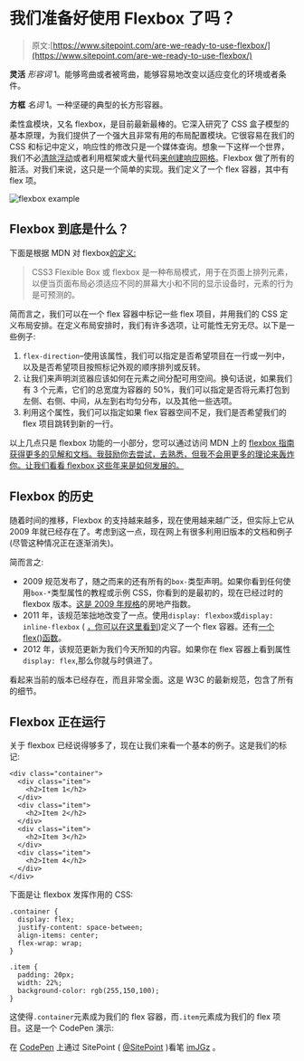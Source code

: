 # 我们准备好使用 Flexbox 了吗？

> 原文:[https://www.sitepoint.com/are-we-ready-to-use-flexbox/](https://www.sitepoint.com/are-we-ready-to-use-flexbox/)

**灵活** *形容词*
1。能够弯曲或者被弯曲，能够容易地改变以适应变化的环境或者条件。

**方框** *名词*
1。一种坚硬的典型的长方形容器。

柔性盒模块，又名 flexbox，是目前最新最棒的。它深入研究了 CSS 盒子模型的基本原理，为我们提供了一个强大且非常有用的布局配置模块。它很容易在我们的 CSS 和标记中定义，响应性的修改只是一个媒体查询。想象一下这样一个世界，我们不必[清除浮动](https://www.sitepoint.com/clearing-floats-overview-different-clearfix-methods/)或者利用框架或大量代码[来创建响应网格](https://www.sitepoint.com/easy-responsive-css-grid-layouts/)。Flexbox 做了所有的脏活。对我们来说，这只是一个简单的实现。我们定义了一个 flex 容器，其中有 flex 项。

![flexbox example](../Images/ba030cab95d63215adcabd87aed7ce29.png)

## Flexbox 到底是什么？

下面是根据 MDN 对 flexbox[的定义:](https://developer.mozilla.org/en-US/docs/Web/Guide/CSS/Flexible_boxes)

> CSS3 Flexible Box 或 flexbox 是一种布局模式，用于在页面上排列元素，以便当页面布局必须适应不同的屏幕大小和不同的显示设备时，元素的行为是可预测的。

简而言之，我们可以在一个 flex 容器中标记一些 flex 项目，并用我们的 CSS 定义布局安排。在定义布局安排时，我们有许多选项，让可能性无穷无尽。以下是一些例子:

1.  `flex-direction`–使用该属性，我们可以指定是否希望项目在一行或一列中，以及是否希望项目按照标记外观的顺序排列或反转。
2.  让我们来声明浏览器应该如何在元素之间分配可用空间。换句话说，如果我们有 3 个元素，它们的总宽度为容器的 50%，我们可以指定是否将元素打包到左侧、右侧、中间，从左到右均匀分布，以及其他一些选项。
3.  利用这个属性，我们可以指定如果 flex 容器空间不足，我们是否希望我们的 flex 项目跳转到新的一行。

以上几点只是 flexbox 功能的一小部分，您可以通过访问 MDN 上的 [flexbox 指南获得更多的见解和文档。我鼓励你去尝试，去熟悉，但我不会用更多的理论来轰炸你。让我们看看 flexbox 这些年来是如何发展的。](https://developer.mozilla.org/en-US/docs/Web/Guide/CSS/Flexible_boxes)

## Flexbox 的历史

随着时间的推移，Flexbox 的支持越来越多，现在使用越来越广泛，但实际上它从 2009 年就已经存在了。考虑到这一点，现在网上有很多利用旧版本的文档和例子(尽管这种情况正在逐渐消失)。

简而言之:

*   2009 规范发布了，随之而来的还有所有的`box-`类型声明。如果你看到任何使用`box-*`类型属性的教程或示例 CSS，你看到的是最初的，现在已经过时的 flexbox 版本。[这是 2009 年规格](https://www.w3.org/TR/2009/WD-css3-flexbox-20090723/#property)的房地产指数。
*   2011 年，该规范笨拙地改变了一点。使用`display: flexbox`或`display: inline-flexbox` ( [，你可以在这里看到](https://www.w3.org/TR/2011/WD-css3-flexbox-20110322/#display-flexbox))定义了一个 flex 容器。还有[一个 flex()函数](https://www.w3.org/TR/2011/WD-css3-flexbox-20110322/#flex-function)。
*   2012 年，该规范更新为我们今天所知的内容。如果你在 flex 容器上看到属性`display: flex`,那么你就与时俱进了。

看起来当前的版本已经存在，而且非常全面。这是 W3C 的最新规范，包含了所有的细节。

## Flexbox 正在运行

关于 flexbox 已经说得够多了，现在让我们来看一个基本的例子。这是我们的标记:

```
<div class="container">
  <div class="item">
    <h2>Item 1</h2>
  </div>
  <div class="item">
    <h2>Item 2</h2>
  </div>
  <div class="item">
    <h2>Item 3</h2>
  </div>
  <div class="item">
    <h2>Item 4</h2>
  </div>
</div>
```

下面是让 flexbox 发挥作用的 CSS:

```
.container {
  display: flex;
  justify-content: space-between;
  align-items: center;
  flex-wrap: wrap;
}

.item {
  padding: 20px;
  width: 22%;
  background-color: rgb(255,150,100);
}
```

这使得`.container`元素成为我们的 flex 容器，而`.item`元素成为我们的 flex 项目。这是一个 CodePen 演示:

在 [CodePen](http://codepen.io) 上通过 SitePoint ( [@SitePoint](http://codepen.io/SitePoint) )看笔 [imJGz](http://codepen.io/SitePoint/pen/imJGz/) 。